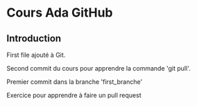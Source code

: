 # Cours Ada GitHub
## Introduction

First file ajouté à Git.

Second commit du cours pour apprendre la commande 'git pull'. 

Premier commit dans la branche 'first_branche'

Exercice pour apprendre à faire un pull request